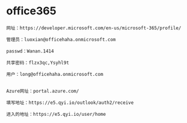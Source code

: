 # office365


    网址：https://developer.microsoft.com/en-us/microsoft-365/profile/
    
    管理员：luoxian@officehaha.onmicrosoft.com
    
    passwd：Wanan.1414
    
    共享密码：flzx3qc,Ysyhl9t
    
    用户：long@officehaha.onmicrosoft.com
    
    
    Azure网址：portal.azure.com/
    
    填写地址：https://e5.qyi.io/outlook/auth2/receive
    
    进入的地址：https://e5.qyi.io/user/home